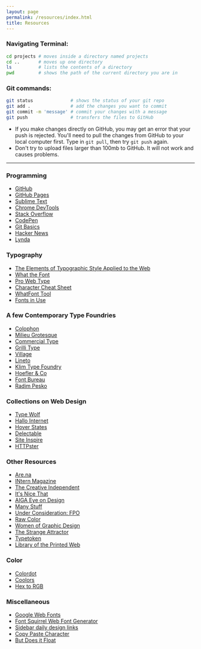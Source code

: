 ```yaml
---
layout: page
permalink: /resources/index.html
title: Resources
---
```


### Navigating Terminal:

```bash
cd projects # moves inside a directory named projects
cd ..       # moves up one directory
ls          # lists the contents of a directory
pwd         # shows the path of the current directory you are in
```

### Git commands:

```bash
git status              # shows the status of your git repo
git add .               # add the changes you want to commit
git commit -m 'message' # commit your changes with a message
git push                # transfers the files to GitHub
```

- If you make changes directly on GitHub, you may get an error that your push is rejected. You'll
need to pull the changes from GitHub to your local computer first. Type in `git pull`, then try `git push` again.
- Don't try to upload files larger than 100mb to GitHub. It will not work and causes problems.

---
### Programming

- [GitHub](https://github.com/)
- [GitHub Pages](https://pages.github.com/)
- [Sublime Text](https://www.sublimetext.com/)
- [Chrome DevTools](https://developer.chrome.com/devtools)
- [Stack Overflow](http://stackoverflow.com/)
- [CodePen](http://codepen.io/)
- [Git Basics](http://rogerdudler.github.io/git-guide/)
- [Hacker News](https://news.ycombinator.com/)
- [Lynda](https://www.lynda.com/)

### Typography

- [The Elements of Typographic Style Applied to the Web](http://webtypography.net/)
- [What the Font](https://www.myfonts.com/WhatTheFont/)
- [Pro Web Type](https://prowebtype.com/)
- [Character Cheat Sheet](https://www.typewolf.com/assets/typewolf_typography_cheatsheet.pdf)
- [WhatFont Tool](http://www.chengyinliu.com/whatfont.html)
- [Fonts in Use](http://fontsinuse.com/)

### A few Contemporary Type Foundries

- [Colophon](https://www.colophon-foundry.org/)
- [Milieu Grotesque](http://www.milieugrotesque.com/)
- [Commercial Type](https://commercialtype.com/)
- [Grilli Type](https://www.grillitype.com/)
- [Village](http://vllg.com/)
- [Lineto](https://lineto.com/)
- [Klim Type Foundry](https://klim.co.nz/)
- [Hoefler & Co](http://www.typography.com/)
- [Font Bureau](http://fontbureau.typenetwork.com/)
- [Radim Pesko](http://www.radimpesko.com/)

### Collections on Web Design

- [Type Wolf](https://www.typewolf.com/)
- [Hallo Internet](http://hallointer.net/bodyofus)
- [Hover States](http://hoverstat.es/)
- [Delectable](http://www.ecogex.com/delectable/)
- [Site Inspire](https://www.siteinspire.com/)
- [HTTPster](https://httpster.net/2017/jan/)

### Other Resources

- [Are.na](https://www.are.na/)
- [INtern Magazine](https://intern-mag.com/)
- [The Creative Independent](https://thecreativeindependent.com/)
- [It's Nice That](http://www.itsnicethat.com/)
- [AIGA Eye on Design](https://eyeondesign.aiga.org/)
- [Many Stuff](http://www.manystuff.org/)
- [Under Consideration: FPO](http://www.underconsideration.com/fpo/)
- [Raw Color](http://www.rawcolor.nl/welcome/)
- [Women of Graphic Design](http://womenofgraphicdesign.org/)
- [The Strange Attractor](http://thestrangeattractor.net/)
- [Typetoken](http://www.typetoken.net/)
- [Library of the Printed Web](http://libraryoftheprintedweb.tumblr.com/)

### Color

- [Colordot](https://color.hailpixel.com/)
- [Coolors](https://coolors.co/)
- [Hex to RGB](http://www.webpagefx.com/web-design/hex-to-rgb/)

### Miscellaneous

- [Google Web Fonts](http://www.google.com/fonts)
- [Font Squirrel Web Font Generator](http://www.fontsquirrel.com/tools/webfont-generator)
- [Sidebar daily design links](http://sidebar.io/)
- [Copy Paste Character](http://www.copypastecharacter.com/)
- [But Does it Float](http://butdoesitfloat.com/)
